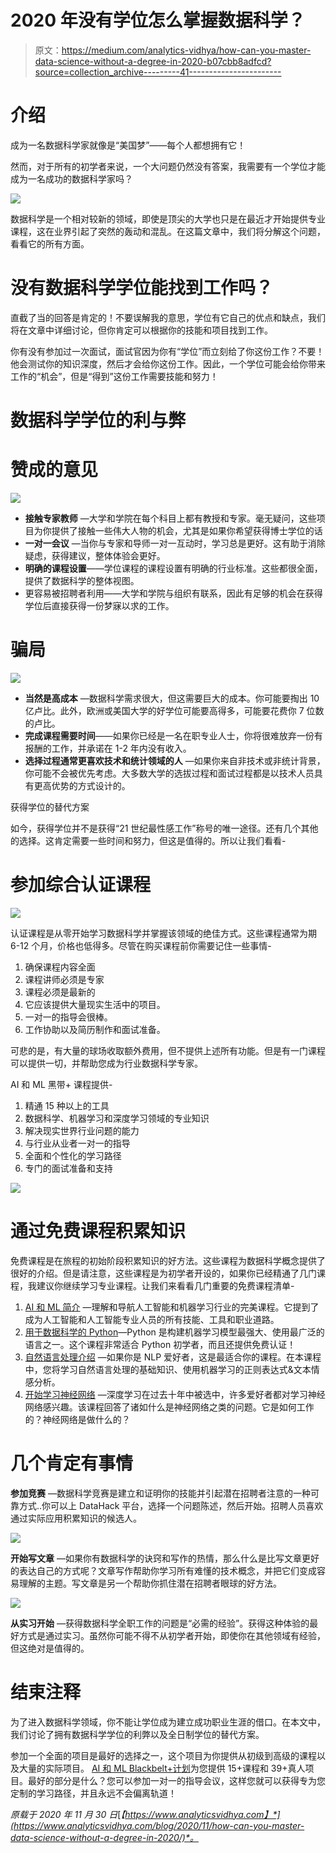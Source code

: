 # 2020 年没有学位怎么掌握数据科学？

> 原文：<https://medium.com/analytics-vidhya/how-can-you-master-data-science-without-a-degree-in-2020-b07cbb8adfcd?source=collection_archive---------41----------------------->

# 介绍

成为一名数据科学家就像是“美国梦”——每个人都想拥有它！

然而，对于所有的初学者来说，一个大问题仍然没有答案，我需要有一个学位才能成为一名成功的数据科学家吗？

![](img/15c092a388a26aa79171e5bead28d206.png)

数据科学是一个相对较新的领域，即使是顶尖的大学也只是在最近才开始提供专业课程，这在业界引起了突然的轰动和混乱。在这篇文章中，我们将分解这个问题，看看它的所有方面。

# 没有数据科学学位能找到工作吗？

直截了当的回答是肯定的！不要误解我的意思，学位有它自己的优点和缺点，我们将在文章中详细讨论，但你肯定可以根据你的技能和项目找到工作。

你有没有参加过一次面试，面试官因为你有“学位”而立刻给了你这份工作？不要！他会测试你的知识深度，然后才会给你这份工作。因此，一个学位可能会给你带来工作的“机会”，但是“得到”这份工作需要技能和努力！

# 数据科学学位的利与弊

# 赞成的意见

![](img/739d22926faeda62b689b658d1f5c8c2.png)

*   **接触专家教师** —大学和学院在每个科目上都有教授和专家。毫无疑问，这些项目为你提供了接触一些伟大人物的机会，尤其是如果你希望获得博士学位的话
*   **一对一会议** —当你与专家和导师一对一互动时，学习总是更好。这有助于消除疑虑，获得建议，整体体验会更好。
*   **明确的课程设置**——学位课程的课程设置有明确的行业标准。这些都很全面，提供了数据科学的整体视图。
*   更容易被招聘者利用——大学和学院与组织有联系，因此有足够的机会在获得学位后直接获得一份梦寐以求的工作。

# 骗局

![](img/7c02a3f9414432e95e514f894aadfd4e.png)

*   **当然是高成本** —数据科学需求很大，但这需要巨大的成本。你可能要掏出 10 亿卢比。此外，欧洲或美国大学的好学位可能要高得多，可能要花费你 7 位数的卢比。
*   **完成课程需要时间**——如果你已经是一名在职专业人士，你将很难放弃一份有报酬的工作，并承诺在 1-2 年内没有收入。
*   **选择过程通常更喜欢技术和统计领域的人** —如果你来自非技术或非统计背景，你可能不会被优先考虑。大多数大学的选拔过程和面试过程都是以技术人员具有更高优势的方式设计的。

获得学位的替代方案

如今，获得学位并不是获得“21 世纪最性感工作”称号的唯一途径。还有几个其他的选择。这肯定需要一些时间和努力，但这是值得的。所以让我们看看-

# 参加综合认证课程

![](img/ac756aadea897a858bdb6ac444b4ee97.png)

认证课程是从零开始学习数据科学并掌握该领域的绝佳方式。这些课程通常为期 6-12 个月，价格也低得多。尽管在购买课程前你需要记住一些事情-

1.  确保课程内容全面
2.  课程讲师必须是专家
3.  课程必须是最新的
4.  它应该提供大量现实生活中的项目。
5.  一对一的指导会很棒。
6.  工作协助以及简历制作和面试准备。

可悲的是，有大量的球场收取额外费用，但不提供上述所有功能。但是有一门课程可以提供一切，并帮助您成为行业数据科学专家。

AI 和 ML 黑带+ 课程提供-

1.  精通 15 种以上的工具
2.  数据科学、机器学习和深度学习领域的专业知识
3.  解决现实世界行业问题的能力
4.  与行业从业者一对一的指导
5.  全面和个性化的学习路径
6.  专门的面试准备和支持

![](img/00de5ce430b3828ebb3fb248734bc7f1.png)

# 通过免费课程积累知识

免费课程是在旅程的初始阶段积累知识的好方法。这些课程为数据科学概念提供了很好的介绍。但是请注意，这些课程是为初学者开设的，如果你已经精通了几门课程，我建议你继续学习专业课程。让我们来看看几门重要的免费课程清单-

1.  [AI 和 ML 简介](https://courses.analyticsvidhya.com/courses/introduction-to-ai-ml?utm_source=data-science-degree_ram&utm_medium=blog_medium&utm_campaign=blackbelt) —理解和导航人工智能和机器学习行业的完美课程。它提到了成为人工智能和人工智能专业人员的所有技能、工具和职业道路。
2.  [用于数据科学的 Python](https://courses.analyticsvidhya.com/courses/introduction-to-data-science?utm_source=data-science-degree-ram&utm_medium=blog_medium&utm_campaign=blackbelt)—Python 是构建机器学习模型最强大、使用最广泛的语言之一。这个课程非常适合 Python 初学者，而且还提供免费认证！
3.  [自然语言处理介绍](https://courses.analyticsvidhya.com/courses/Intro-to-NLP?utm_source=data-science-degree-ram&utm_medium=blog_medium&utm_campaign=blackbelt) —如果你是 NLP 爱好者，这是最适合你的课程。在本课程中，您将学习自然语言处理的基础知识、使用机器学习的正则表达式&文本情感分析。
4.  [开始学习神经网络](https://courses.analyticsvidhya.com/courses/getting-started-with-neural-networks?utm_source=data-science-degree-ram&utm_medium=blog_medium&utm_campaign=blackbelt) —深度学习在过去十年中被选中，许多爱好者都对学习神经网络感兴趣。该课程回答了诸如什么是神经网络之类的问题。它是如何工作的？神经网络是做什么的？

# 几个肯定有事情

**参加竞赛** —数据科学竞赛是建立和证明你的技能并引起潜在招聘者注意的一种可靠方式..你可以上 DataHack 平台，选择一个问题陈述，然后开始。招聘人员喜欢通过实际应用积累知识的候选人。

![](img/993616217c4783ccae7a37b44595c63b.png)

**开始写文章** —如果你有数据科学的诀窍和写作的热情，那么什么是比写文章更好的表达自己的方式呢？文章写作帮助你学习所有难懂的技术概念，并把它们变成容易理解的主题。写文章是另一个帮助你抓住潜在招聘者眼球的好方法。

![](img/312bde91190fd3daae9f4f518698dc33.png)

**从实习开始** —获得数据科学全职工作的问题是“必需的经验”。获得这种体验的最好方式是通过实习。虽然你可能不得不从初学者开始，即使你在其他领域有经验，但这绝对是值得的。

# 结束注释

为了进入数据科学领域，你不能让学位成为建立成功职业生涯的借口。在本文中，我们讨论了拥有数据科学学位的利弊以及全日制学位的替代方案。

参加一个全面的项目是最好的选择之一，这个项目为你提供从初级到高级的课程以及大量的实际项目。 [AI 和 ML Blackbelt+计划](https://blackbelt.analyticsvidhya.com/?utm_source=data-science-degree-ram&utm_medium=blog_medium&utm_campaign=blackbelt)为您提供 15+课程和 39+真人项目。最好的部分是什么？您可以参加一对一的指导会议，这样您就可以获得专为您定制的学习路径，并且永远不会偏离轨道！

*原载于 2020 年 11 月 30 日*[*【https://www.analyticsvidhya.com】*](https://www.analyticsvidhya.com/blog/2020/11/how-can-you-master-data-science-without-a-degree-in-2020/)*。*